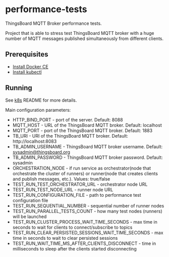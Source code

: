# performance-tests

ThingsBoard MQTT Broker performance tests.

Project that is able to stress test ThingsBoard MQTT broker with a huge number of MQTT messages published simultaneously
from different clients.

## Prerequisites

- [Install Docker CE](https://docs.docker.com/engine/installation/)
- [Install kubectl](https://kubernetes.io/docs/tasks/tools/)

## Running

See [k8s](/k8s/README.md) README for more details.

Main configuration parameters:

* HTTP_BIND_PORT - port of the server. Default: 8088
* MQTT_HOST - URL of the ThingsBoard MQTT broker. Default: localhost
* MQTT_PORT - port of the ThingsBoard MQTT broker. Default: 1883
* TB_URI - URI of the ThingsBoard MQTT broker. Default: http://localhost:8083
* TB_ADMIN_USERNAME - ThingsBoard MQTT broker username. Default: sysadmin@thingsboard.org
* TB_ADMIN_PASSWORD - ThingsBoard MQTT broker password. Default: sysadmin
* ORCHESTRATION_NODE - if run service as orchestrator(node that orchestrate the cluster of runners) or runner(node that
  creates clients and publish messages, etc.). Values: true/false
* TEST_RUN_TEST_ORCHESTRATOR_URL - orchestrator node URL
* TEST_RUN_TEST_NODE_URL - runner node URL
* TEST_RUN_CONFIGURATION_FILE - path to performance test configuration file
* TEST_RUN_SEQUENTIAL_NUMBER - sequential number of runner nodes
* TEST_RUN_PARALLEL_TESTS_COUNT - how many test nodes (runners) will be launched
* TEST_RUN_CLUSTER_PROCESS_WAIT_TIME_SECONDS - max time in seconds to wait for clients to connect/subscribe to topics
* TEST_RUN_CLEAR_PERSISTED_SESSIONS_WAIT_TIME_SECONDS - max time in seconds to wait to clear persisted sessions
* TEST_RUN_WAIT_TIME_MS_AFTER_CLIENTS_DISCONNECT - time in milliseconds to sleep after the clients started disconnecting